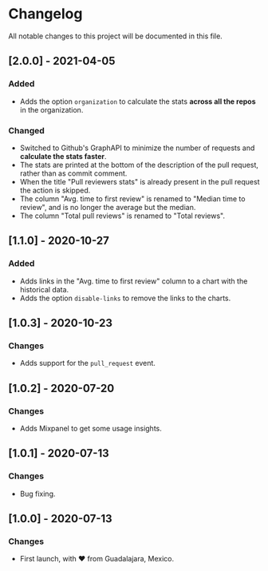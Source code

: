 # Changelog
All notable changes to this project will be documented in this file.

## [2.0.0] - 2021-04-05
### Added
- Adds the option `organization` to calculate the stats **across all the repos** in the organization.

### Changed
- Switched to Github's GraphAPI to minimize the number of requests and **calculate the stats faster**.
- The stats are printed at the bottom of the description of the pull request, rather than as commit comment.
- When the title "Pull reviewers stats" is already present in the pull request the action is skipped.
- The column "Avg. time to first review" is renamed to "Median time to review", and is no longer the average but the median.
- The column "Total pull reviews" is renamed to "Total reviews".


## [1.1.0] - 2020-10-27
### Added
- Adds links in the "Avg. time to first review" column to a chart with the historical data.
- Adds the option `disable-links` to remove the links to the charts.


## [1.0.3] - 2020-10-23
### Changes
- Adds support for the `pull_request` event.


## [1.0.2] - 2020-07-20
### Changes
- Adds Mixpanel to get some usage insights.


## [1.0.1] - 2020-07-13
### Changes
- Bug fixing.


## [1.0.0] - 2020-07-13
### Changes
- First launch, with ♥ from Guadalajara, Mexico.
